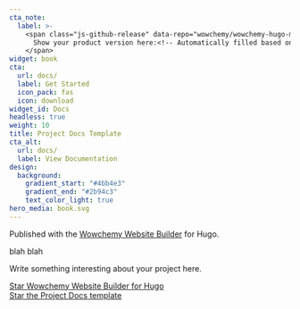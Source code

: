 ```yaml
---
cta_note:
  label: >-
    <span class="js-github-release" data-repo="wowchemy/wowchemy-hugo-modules">
      Show your product version here:<!-- Automatically filled based on data-repo value -->
    </span>
widget: book
cta:
  url: docs/
  label: Get Started
  icon_pack: fas
  icon: download
widget_id: Docs
headless: true
weight: 10
title: Project Docs Template
cta_alt:
  url: docs/
  label: View Documentation
design:
  background:
    gradient_start: "#4bb4e3"
    gradient_end: "#2b94c3"
    text_color_light: true
hero_media: book.svg
---
```

Published with the [Wowchemy Website Builder](https://wowchemy.com/) for Hugo.

blah blah

Write something interesting about your project here.

<a class="github-button" href="https://github.com/wowchemy/wowchemy-hugo-modules" data-icon="octicon-star" data-size="large" data-show-count="true" aria-label="Star Wowchemy Website Builder for Hugo">Star Wowchemy Website Builder for Hugo</a><br><a class="github-button" href="https://github.com/wowchemy/starter-hugo-project-documentation" data-icon="octicon-star" data-size="large" data-show-count="true" aria-label="Star the Project Docs template">Star the Project Docs template</a><script async defer src="https://buttons.github.io/buttons.js"></script>
